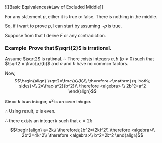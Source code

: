 ![[Basic Equivalences#Law of Excluded Middle]]

For any statement $p$, either it is true or false. There is nothing in the middle.

So, if i want to prove $p$, I can start by assuming $\neg p$ is true.

Suppose from that I derive $F$ or any contradiction.

### Example: Prove that $\sqrt{2}$ is irrational.
Assume $\sqrt2$ is rational.
$\therefore$ There exists integers $a,b$ ($b\neq0$) such that $\sqrt2 = \frac{a}{b}$ and $a$ and $b$ have no common factors.

Now, 
$$\begin{align}
\sqrt2=\frac{a}{b}\\
\therefore <\mathrm{sq. both\; sides}>\\
2=\frac{a^2}{b^2}\\
\therefore <algebra> \\
2b^2=a^2
\end{align}$$

Since $b$ is an integer, $a^2$ is an even integer.

$\therefore$ Using result, $a$ is even.

$\therefore$ there exists an integer $k$ such that $a=2k$

$$\begin{align}
a=2k\\
\therefore\;2b^2=(2k)^2\\
\therefore <algebra>\\
2b^2=4k^2\\
\therefore <algebra>\\
b^2=2k^2
\end{align}$$
